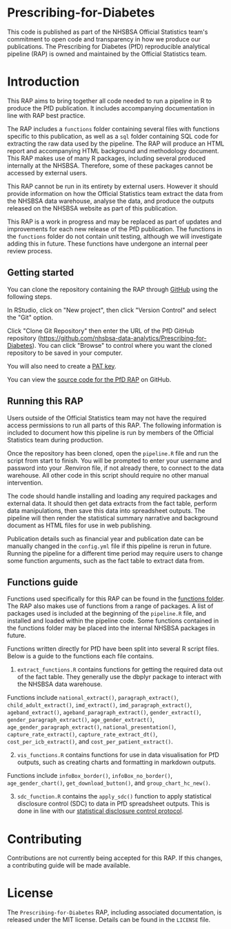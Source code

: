 # Prescribing-for-Diabetes

This code is published as part of the NHSBSA Official Statistics team's commitment to open code and transparency in how we produce our publications. The Prescribing for Diabetes (PfD) reproducible analytical pipeline (RAP) is owned and maintained by the Official Statistics team.

# Introduction

This RAP aims to bring together all code needed to run a pipeline in R to produce the PfD publication. It includes accompanying documentation in line with RAP best practice. 

The RAP includes a `functions` folder containing several files with functions specific to this publication, as well as a `sql` folder containing SQL code for extracting the raw data used by the pipeline. The RAP will produce an HTML report and accompanying HTML background and methodology document. This RAP makes use of many R packages, including several produced internally at the NHSBSA. Therefore, some of these packages cannot be accessed by external users. 

This RAP cannot be run in its entirety by external users. However it should provide information on how the Official Statistics team extract the data from the NHSBSA data warehouse, analyse the data, and produce the outputs released on the NHSBSA website as part of this publication.

This RAP is a work in progress and may be replaced as part of updates and improvements for each new release of the PfD publication. The functions in the `functions` folder do not contain unit testing, although we will investigate adding this in future. These functions have undergone an internal peer review process.

## Getting started

You can clone the repository containing the RAP through [GitHub](https://github.com/) using the following steps.

In RStudio, click on "New project", then click "Version Control" and select the "Git" option.

Click "Clone Git Repository" then enter the URL of the PfD GitHub repository (https://github.com/nhsbsa-data-analytics/Prescribing-for-Diabetes). You can click "Browse" to control where you want the cloned repository to be saved in your computer.

You will also need to create a [PAT key](https://docs.github.com/en/authentication/keeping-your-account-and-data-secure/managing-your-personal-access-tokens).

You can view the [source code for the PfD RAP](https://github.com/nhsbsa-data-analytics/Prescribing-for-Diabetes) on GitHub.

## Running this RAP

Users outside of the Official Statistics team may not have the required access permissions to run all parts of this RAP. The following information is included to document how this pipeline is run by members of the Official Statistics team during production.

Once the repository has been cloned, open the `pipeline.R` file and run the script from start to finish. You will be prompted to enter your username and password into your .Renviron file, if not already there, to connect to the data warehouse. All other code in this script should require no other manual intervention.

The code should handle installing and loading any required packages and external data. It should then get data extracts from the fact table, perform data manipulations, then save this data into spreadsheet outputs. The pipeline will then render the statistical summary narrative and background document as HTML files for use in web publishing.

Publication details such as financial year and publication date can be manually changed in the `config.yml` file if this pipeline is rerun in future. Running the pipeline for a different time period may require users to change some function arguments, such as the fact table to extract data from.

## Functions guide

Functions used specifically for this RAP can be found in the [functions folder](https://github.com/nhsbsa-data-analytics/Prescribing-for-Diabetes/tree/main/functions). The RAP also makes use of functions from a range of packages. A list of packages used is included at the beginning of the `pipeline.R` file, and installed and loaded within the pipeline code. Some functions contained in the functions folder may be placed into the internal NHSBSA packages in future.

Functions written directly for PfD have been split into several R script files. Below is a guide to the functions each file contains.

1. `extract_functions.R` contains functions for getting the required data out of the fact table. They generally use the dbplyr package to interact with the NHSBSA data warehouse. 

Functions include `national_extract()`, `paragraph_extract()`, `child_adult_extract()`, `imd_extract()`, `imd_paragraph_extract()`, `ageband_extract()`, `ageband_paragraph_extract()`, `gender_extract()`, `gender_paragraph_extract()`, `age_gender_extract()`, `age_gender_paragraph_extract()`, `national_presentation()`, `capture_rate_extract()`, `capture_rate_extract_dt()`, `cost_per_icb_extract()`, and `cost_per_patient_extract()`.

2. `vis_functions.R` contains functions for use in data visualisation for PfD outputs, such as creating charts and formatting in markdown outputs. 

Functions include `infoBox_border()`, `infoBox_no_border()`, `age_gender_chart()`, `get_download_button()`, and `group_chart_hc_new()`.

3. `sdc_function.R` contains the `apply_sdc()` function to apply statistical disclosure control (SDC) to data in PfD spreadsheet outputs. This is done in line with our [statistical disclosure control protocol](https://www.nhsbsa.nhs.uk/policies-and-procedures). 


# Contributing

Contributions are not currently being accepted for this RAP. If this changes, a contributing guide will be made available.

# License

The `Prescribing-for-Diabetes` RAP, including associated documentation, is released under the MIT license. Details can be found in the `LICENSE` file.